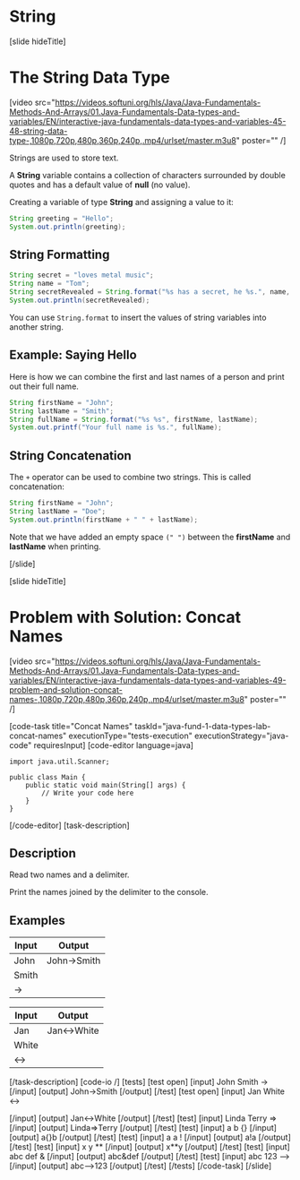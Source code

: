 # String

[slide hideTitle]

# The String Data Type

[video src="https://videos.softuni.org/hls/Java/Java-Fundamentals-Methods-And-Arrays/01.Java-Fundamentals-Data-types-and-variables/EN/interactive-java-fundamentals-data-types-and-variables-45-48-string-data-type-,1080p,720p,480p,360p,240p,.mp4/urlset/master.m3u8" poster="" /]

Strings are used to store text.

A **String** variable contains a collection of characters surrounded by double quotes and has a default value of **null** (no value).


Creating a variable of type **String** and assigning a value to it:

```Java live
String greeting = "Hello";
System.out.println(greeting);
```

## String Formatting

```Java live
String secret = "loves metal music";
String name = "Tom";
String secretRevealed = String.format("%s has a secret, he %s.", name, secret);
System.out.println(secretRevealed);
```

You can use `String.format` to insert the values of string variables into another string.

## Example: Saying Hello

Here is how we can combine the first and last names of a person and print out their full name.

```Java live
String firstName = "John";
String lastName = "Smith";
String fullName = String.format("%s %s", firstName, lastName);
System.out.printf("Your full name is %s.", fullName);
```
## String Concatenation

The `+` operator can be used to combine two strings. This is called concatenation:

```Java live
String firstName = "John";
String lastName = "Doe";
System.out.println(firstName + " " + lastName);
```

Note that we have added an empty space `(" ")` between the **firstName** and **lastName** when printing.

[/slide]

[slide hideTitle]
# Problem with Solution: Concat Names

[video src="https://videos.softuni.org/hls/Java/Java-Fundamentals-Methods-And-Arrays/01.Java-Fundamentals-Data-types-and-variables/EN/interactive-java-fundamentals-data-types-and-variables-49-problem-and-solution-concat-names-,1080p,720p,480p,360p,240p,.mp4/urlset/master.m3u8" poster="" /]

[code-task title="Concat Names" taskId="java-fund-1-data-types-lab-concat-names" executionType="tests-execution" executionStrategy="java-code" requiresInput]
[code-editor language=java]
```
import java.util.Scanner;

public class Main {
    public static void main(String[] args) {
        // Write your code here
    }
}
```
[/code-editor]
[task-description]
## Description
Read two names and a delimiter.

Print the names joined by the delimiter to the console.

## Examples
| **Input** | **Output** |
| --- | --- |
| John | John->Smith |
| Smith | |
| -> | |

| **Input** | **Output** |
| --- | --- |
| Jan | Jan<->White |
| White | |
| <-> | |


[/task-description]
[code-io /]
[tests]
[test open]
[input]
John
Smith
-\>
[/input]
[output]
John-\>Smith
[/output]
[/test]
[test open]
[input]
Jan
White
\<-\>

[/input]
[output]
Jan\<-\>White
[/output]
[/test]
[test]
[input]
Linda
Terry
=\>
[/input]
[output]
Linda=\>Terry
[/output]
[/test]
[test]
[input]
a
b
\{\}
[/input]
[output]
a\{\}b
[/output]
[/test]
[test]
[input]
a
a
!
[/input]
[output]
a!a
[/output]
[/test]
[test]
[input]
x
y
\*\*
[/input]
[output]
x\*\*y
[/output]
[/test]
[test]
[input]
abc
def
&
[/input]
[output]
abc&def
[/output]
[/test]
[test]
[input]
abc
123
--\>
[/input]
[output]
abc--\>123
[/output]
[/test]
[/tests]
[/code-task]
[/slide]
